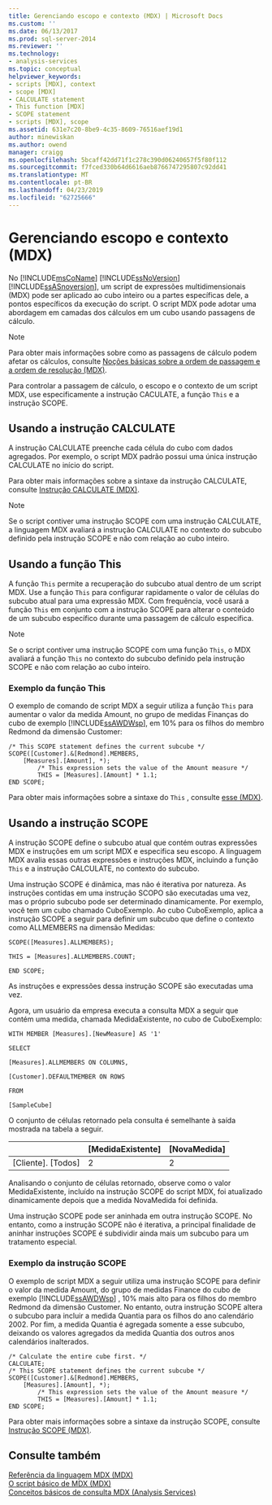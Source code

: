 ```yaml
---
title: Gerenciando escopo e contexto (MDX) | Microsoft Docs
ms.custom: ''
ms.date: 06/13/2017
ms.prod: sql-server-2014
ms.reviewer: ''
ms.technology:
- analysis-services
ms.topic: conceptual
helpviewer_keywords:
- scripts [MDX], context
- scope [MDX]
- CALCULATE statement
- This function [MDX]
- SCOPE statement
- scripts [MDX], scope
ms.assetid: 631e7c20-8be9-4c35-8609-76516aef19d1
author: minewiskan
ms.author: owend
manager: craigg
ms.openlocfilehash: 5bcaff42dd71f1c278c390d06240657f5f80f112
ms.sourcegitcommit: f7fced330b64d6616aeb8766747295807c92dd41
ms.translationtype: MT
ms.contentlocale: pt-BR
ms.lasthandoff: 04/23/2019
ms.locfileid: "62725666"
---
```

# <a name="managing-scope-and-context-mdx"></a>Gerenciando escopo e contexto (MDX)
  No [!INCLUDE[msCoName](../../../includes/msconame-md.md)] [!INCLUDE[ssNoVersion](../../../includes/ssnoversion-md.md)] [!INCLUDE[ssASnoversion](../../../includes/ssasnoversion-md.md)], um script de expressões multidimensionais (MDX) pode ser aplicado ao cubo inteiro ou a partes específicas dele, a pontos específicos da execução do script. O script MDX pode adotar uma abordagem em camadas dos cálculos em um cubo usando passagens de cálculo.  
  
> [!NOTE]  
>  Para obter mais informações sobre como as passagens de cálculo podem afetar os cálculos, consulte [Noções básicas sobre a ordem de passagem e a ordem de resolução &#40;MDX&#41;](mdx-data-manipulation-understanding-pass-order-and-solve-order.md).  
  
 Para controlar a passagem de cálculo, o escopo e o contexto de um script MDX, use especificamente a instrução CACULATE, a função `This` e a instrução SCOPE.  
  
## <a name="using-the-calculate-statement"></a>Usando a instrução CALCULATE  
 A instrução CALCULATE preenche cada célula do cubo com dados agregados. Por exemplo, o script MDX padrão possui uma única instrução CALCULATE no início do script.  
  
 Para obter mais informações sobre a sintaxe da instrução CALCULATE, consulte [Instrução CALCULATE &#40;MDX&#41;](/sql/mdx/mdx-scripting-calculate).  
  
> [!NOTE]  
>  Se o script contiver uma instrução SCOPE com uma instrução CALCULATE, a linguagem MDX avaliará a instrução CALCULATE no contexto do subcubo definido pela instrução SCOPE e não com relação ao cubo inteiro.  
  
## <a name="using-the-this-function"></a>Usando a função This  
 A função `This` permite a recuperação do subcubo atual dentro de um script MDX. Use a função `This` para configurar rapidamente o valor de células do subcubo atual para uma expressão MDX. Com frequência, você usará a função `This` em conjunto com a instrução SCOPE para alterar o conteúdo de um subcubo específico durante uma passagem de cálculo específica.  
  
> [!NOTE]  
>  Se o script contiver uma instrução SCOPE com uma função `This`, o MDX avaliará a função `This` no contexto do subcubo definido pela instrução SCOPE e não com relação ao cubo inteiro.  
  
### <a name="this-function-example"></a>Exemplo da função This  
 O exemplo de comando de script MDX a seguir utiliza a função `This` para aumentar o valor da medida Amount, no grupo de medidas Finanças do cubo de exemplo [!INCLUDE[ssAWDWsp](../../../includes/ssawdwsp-md.md)], em 10% para os filhos do membro Redmond da dimensão Customer:  
  
```  
/* This SCOPE statement defines the current subcube */  
SCOPE([Customer].&[Redmond].MEMBERS,   
    [Measures].[Amount], *);  
        /* This expression sets the value of the Amount measure */  
        THIS = [Measures].[Amount] * 1.1;  
END SCOPE;  
```  
  
 Para obter mais informações sobre a sintaxe do `This` , consulte [esse &#40;MDX&#41;](/sql/mdx/this-mdx).  
  
## <a name="using-the-scope-statement"></a>Usando a instrução SCOPE  
 A instrução SCOPE define o subcubo atual que contém outras expressões MDX e instruções em um script MDX e especifica seu escopo. A linguagem MDX avalia essas outras expressões e instruções MDX, incluindo a função `This` e a instrução CALCULATE, no contexto do subcubo.  
  
 Uma instrução SCOPE é dinâmica, mas não é iterativa por natureza. As instruções contidas em uma instrução SCOPO são executadas uma vez, mas o próprio subcubo pode ser determinado dinamicamente. Por exemplo, você tem um cubo chamado CuboExemplo. Ao cubo CuboExemplo, aplica a instrução SCOPE a seguir para definir um subcubo que define o contexto como ALLMEMBERS na dimensão Medidas:  
  
 `SCOPE([Measures].ALLMEMBERS);`  
  
 `THIS = [Measures].ALLMEMBERS.COUNT;`  
  
 `END SCOPE;`  
  
 As instruções e expressões dessa instrução SCOPE são executadas uma vez.  
  
 Agora, um usuário da empresa executa a consulta MDX a seguir que contém uma medida, chamada MedidaExistente, no cubo de CuboExemplo:  
  
 `WITH MEMBER [Measures].[NewMeasure] AS '1'`  
  
 `SELECT`  
  
 `[Measures].ALLMEMBERS ON COLUMNS,`  
  
 `[Customer].DEFAULTMEMBER ON ROWS`  
  
 `FROM`  
  
 `[SampleCube]`  
  
 O conjunto de células retornado pela consulta é semelhante à saída mostrada na tabela a seguir.  
  
||[MedidaExistente]|[NovaMedida]|  
|-|-------------------------|--------------------|  
|[Cliente]. [Todos]|2|2|  
  
 Analisando o conjunto de células retornado, observe como o valor MedidaExistente, incluído na instrução SCOPE do script MDX, foi atualizado dinamicamente depois que a medida NovaMedida foi definida.  
  
 Uma instrução SCOPE pode ser aninhada em outra instrução SCOPE. No entanto, como a instrução SCOPE não é iterativa, a principal finalidade de aninhar instruções SCOPE é subdividir ainda mais um subcubo para um tratamento especial.  
  
### <a name="scope-statement-example"></a>Exemplo da instrução SCOPE  
 O exemplo de script MDX a seguir utiliza uma instrução SCOPE para definir o valor da medida Amount, do grupo de medidas Finance do cubo de exemplo [!INCLUDE[ssAWDWsp](../../../includes/ssawdwsp-md.md)] , 10% mais alto para os filhos do membro Redmond da dimensão Customer. No entanto, outra instrução SCOPE altera o subcubo para incluir a medida Quantia para os filhos do ano calendário 2002. Por fim, a medida Quantia é agregada somente a esse subcubo, deixando os valores agregados da medida Quantia dos outros anos calendários inalterados.  
  
```  
/* Calculate the entire cube first. */  
CALCULATE;  
/* This SCOPE statement defines the current subcube */  
SCOPE([Customer].&[Redmond].MEMBERS,   
    [Measures].[Amount], *);  
        /* This expression sets the value of the Amount measure */  
        THIS = [Measures].[Amount] * 1.1;  
END SCOPE;  
```  
  
 Para obter mais informações sobre a sintaxe da instrução SCOPE, consulte [Instrução SCOPE &#40;MDX&#41;](/sql/mdx/mdx-scripting-scope).  
  
## <a name="see-also"></a>Consulte também  
 [Referência da linguagem MDX &#40;MDX&#41;](/sql/mdx/mdx-language-reference-mdx)   
 [O script básico de MDX &#40;MDX&#41;](the-basic-mdx-script-mdx.md)   
 [Conceitos básicos de consulta MDX &#40;Analysis Services&#41;](mdx-query-fundamentals-analysis-services.md)  
  
  
